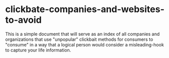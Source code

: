 # clickbate-companies-and-websites-to-avoid
This is a simple document that will serve as an index of all companies and organizations that use "unpopular" clickbait methods for consumers to "consume" in a way that a logical person would consider a misleading-hook to capture your life information.
